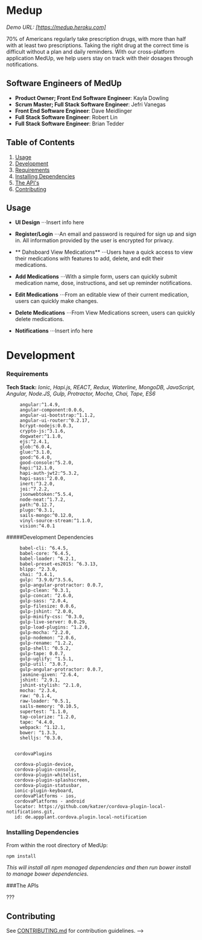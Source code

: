# Medup
*Demo URL: [https://medup.heroku.com]*

70% of Americans regularly take prescription drugs, with more than half with at least two prescriptions.  Taking the right drug at the correct time is difficult without a plan and daily reminders. With our cross-platform application MedUp, we help users stay on track with their dosages through notifications.


## Software Engineers of MedUp

* __Product Owner; Front End Software Engineer__: Kayla Dowling
* __Scrum Master; Full Stack Software Engineer__: Jefri Vanegas
* __Front End Software Engineer__: Dave Meidlinger
* __Full Stack Software Engineer__: Robert Lin
* __Full Stack Software Engineer__: Brian Tedder


## Table of Contents

1. [Usage](#Usage)
2. [Development](#development)
  1. [Requirements](#requirements)
  2. [Installing Dependencies](#installing-dependencies)
  3. [The API's](#the-apis)
4. [Contributing](#contributing)

## Usage

* **UI Design**
⋅⋅⋅Insert info here 

* **Register/Login**
⋅⋅⋅An email and password is required for sign up and sign in. All information provided by the user is encrypted for privacy.

* ** Dahsboard View Medications**
⋅⋅⋅Users have a quick access to view their medications with features to add, delete, and edit their medications. 

* **Add Medications**
⋅⋅⋅With a simple form, users can quickly submit medication name, dose, instructions, and set up reminder notifications. 

* **Edit Medications**
⋅⋅⋅From an editable view of their current medication, users can quickly make changes.

* **Delete Medications**
⋅⋅⋅From View Medications screen, users can quickly  delete medications.


* **Notifications**
⋅⋅⋅Insert info here 

# Development

### Requirements
**Tech Stack:** *Ionic, Hapi.js, REACT, Redux, Waterline, MongoDB, JavaScript, Angular, Node.JS, Gulp, Protractor, Mocha, Chai, Tape, ES6*
```
     angular:^1.4.9,
     angular-component:0.0.6,
     angular-ui-bootstrap:^1.1.2,
     angular-ui-router:^0.2.17,
     bcrypt-nodejs:0.0.3,
     crypto-js:^3.1.6,
     dogwater:^1.1.0,
     ejs:^2.4.1,
     glob:^6.0.4,
     glue:^3.1.0,
     good:^6.4.0,
     good-console:^5.2.0,
     hapi:^12.1.0,
     hapi-auth-jwt2:^5.3.2,
     hapi-sass:^2.0.0,
     inert:^3.2.0,
     joi:^7.2.2,
     jsonwebtoken:^5.5.4,
     node-neat:^1.7.2,
     path:^0.12.7,
     plugo:^0.3.1,
     sails-mongo:^0.12.0,
     vinyl-source-stream:^1.1.0,
     vision:^4.0.1
```


#####Development Dependencies
```
     babel-cli: ^6.4.5,
     babel-core: ^6.4.5,
     babel-loader: ^6.2.1,
     babel-preset-es2015: ^6.3.13,
     blipp: ^2.3.0,
     chai: ^3.4.1,
     gulp: ^3.9.0/^3.5.6,
     gulp-angular-protractor: 0.0.7,
     gulp-clean: ^0.3.1,
     gulp-concat: ^2.6.0,
     gulp-sass: ^2.0.4,
     gulp-filesize: 0.0.6,
     gulp-jshint: ^2.0.0,
     gulp-minify-css: ^0.3.0,
     gulp-live-server: 0.0.29,
     gulp-load-plugins: ^1.2.0,
     gulp-mocha: ^2.2.0,
     gulp-nodemon: ^2.0.6,
     gulp-rename: ^1.2.2,
     gulp-shell: ^0.5.2,
     gulp-tape: 0.0.7,
     gulp-uglify: ^1.5.1,
     gulp-util: ^3.0.7,
     gulp-angular-protractor: 0.0.7, 
     jasmine-given: ^2.6.4,
     jshint: ^2.9.1,
     jshint-stylish: ^2.1.0,
     mocha: ^2.3.4,
     raw: ^0.1.4,
     raw-loader: ^0.5.1,
     sails-memory: ^0.10.5,
     supertest: ^1.1.0,
     tap-colorize: ^1.2.0,
     tape: ^4.4.0,
     webpack: ^1.12.1,
     bower: ^1.3.3,
     shelljs: ^0.3.0,


   cordovaPlugins

   cordova-plugin-device,
   cordova-plugin-console,
   cordova-plugin-whitelist,
   cordova-plugin-splashscreen,
   cordova-plugin-statusbar,
   ionic-plugin-keyboard,
   cordovaPlatforms - ios,
   cordovaPlatforms - android 
   locator: https://github.com/katzer/cordova-plugin-local-notifications.git,
   id: de.appplant.cordova.plugin.local-notification   
```
     




### Installing Dependencies

From within the root directory of MedUp:

```
npm install
```
*This will install all npm managed dependencies and then run bower install to manage bower dependencies.*

###The APIs

???

## Contributing

See [CONTRIBUTING.md](CONTRIBUTING.md) for contribution guidelines. -->